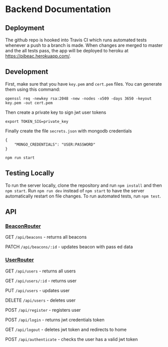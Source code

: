 # Backend Documentation

## Deployment
The github repo is hooked into Travis CI which runs automated tests whenever a push to a branch is made. When changes are merged to master and the all tests pass, the app will be deployed to heroku at https://pibeac.herokuapp.com/. 

## Development
First, make sure that you have `key.pem` and `cert.pem` files. You can generate them using this command:

`openssl req -newkey rsa:2048 -new -nodes -x509 -days 3650 -keyout key.pem -out cert.pem`

Then create a private key to sign jwt user tokens

`export TOKEN_SIG=private_key`

Finally create the file `secrets.json` with mongodb credentials

```
{
    "MONGO_CREDENTIALS": "USER:PASSWORD"
}
```

`npm run start`

## Testing Locally
To run the server locally, clone the repository and run `npm install` and then `npm start`. Run `npm run dev` instead of `npm start` to have the server automatically restart on file changes. To run automated tests, run `npm test`.

## API
### [BeaconRouter](./routes/beacon-api.routes.js)

GET `/api/beacons` - returns all beacons

PATCH `/api/beacons/:id` - updates beacon with pass
ed data

### [UserRouter](./routes/user.routes.js)

GET `/api/users` - returns all users

GET `/api/users/:id` - returns user

PUT `/api/users` - updates user

DELETE `/api/users` - deletes user

POST `/api/register` - registers user

POST `/api/login` - returns jwt credentials token

GET `/api/logout` - deletes jwt token and redirects to home

POST `/api/authenticate` - checks the user has a valid jwt token
